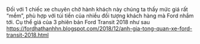 Đối với 1 chiếc xe chuyên chở hành khách này chúng ta thấy mức giá rất “mềm”, phù hợp với túi tiền của nhiều đối tượng khách hàng mà Ford nhắm tới. Cụ thể giá của 3 phiên bản Ford Transit 2018 như sau
https://fordhathanhhn.blogspot.com/2018/12/anh-gia-tong-quan-xe-ford-transit-2018.html
